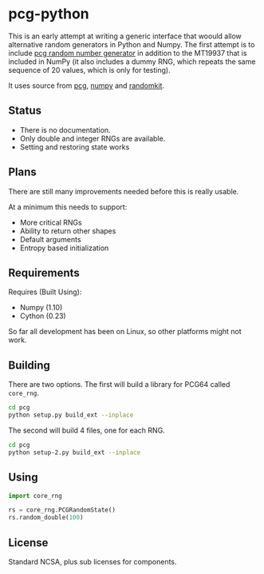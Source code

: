# pcg-python

This is an early attempt at writing a generic interface that woould allow 
alternative random generators in Python and Numpy. The first attempt is 
to include [pcg random number generator](http://www.pcg-random.org/) 
in addition to the MT19937 that is included in NumPy (it also includes
a dummy RNG, which repeats the same sequence of 20 values, which is only
for testing).

It uses source from 
[pcg](http://www.pcg-random.org/), [numpy](http://www.numpy.org/) and 
[randomkit](https://github.com/numpy/numpy/blob/master/numpy/random/mtrand/).

## Status

* There is no documentation.  
* Only double and integer RNGs are available. 
* Setting and restoring state works

## Plans
There are still many improvements needed before this is really usable. 

At a minimum this needs to support:

  * More critical RNGs
  * Ability to return other shapes
  * Default arguments
  * Entropy based initialization

## Requirements
Requires (Built Using):

  * Numpy (1.10)
  * Cython (0.23)
 
So far all development has been on Linux, so other platforms might not work.


## Building
There are two options.  The first will build a library for PCG64 called
`core_rng`.  

```bash
cd pcg
python setup.py build_ext --inplace
```

The second will build 4 files, one for each RNG.

```bash
cd pcg
python setup-2.py build_ext --inplace
```

## Using

```python
import core_rng

rs = core_rng.PCGRandomState()
rs.random_double(100)
```

## License
Standard NCSA, plus sub licenses for components.